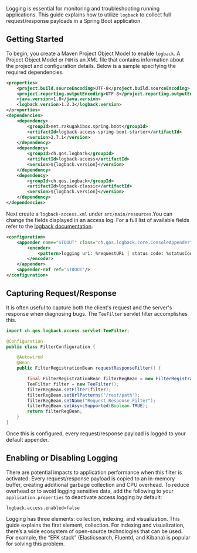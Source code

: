 <!--
date: '2021-01-29'
lastmod: '2021-02-24'
linkTitle: Request/Response Logging
patterns:
- Observability
tags:
- Logging
- Spring Boot
- Observability
- Spring
featured: true
title: How to Log Request & Response in Spring Boot Applications
metaTitle: Spring Boot Log Request & Response Guide
weight: 2
oldPath: "/content/guides/spring/request-response-logging.md"
aliases:
- "/guides/spring/request-response-logging"
description: Discover the importance of request and response logging in modern application development. Our guide covers best practices and tools.
faqs:
  faq:
  - question: How do log requests and responses in Spring Boot work?
    answer: Log requests and responses in a Spring Boot application work by utilizing
      logback to collect full payloads,  an essential part of monitoring and troubleshooting
      running applications.
  - question: How do you get Spring Boot logs?
    answer: Spring Boot logs can be obtained by creating a Maven Project Object Model
      and enabling logback.
  - question: What logging does Spring Boot use?
    answer: Spring Boot utilizes Apache Commons for internal logging and is also configured
      to support Logback, Log4j2, and Java Util Logging for console and file logging.
  - question: How do you manage logs in Spring Boot microservices
    answer: Logs in Spring Boot can be managed by enabling logback in a POM, containing
      configuration details and other vital information about the project. Additionally,
      [Prometheus](https://tanzu.vmware.com/developer/guides/spring/spring-prometheus/)
      and Grafana can also be utilized when trying to visualize data and metrics.
  - question: How do you capture both requests and responses when diagnosing bugs
      in a Spring Boot application?
    answer: Capturing client's requests and server's response when diagnosing bugs
      can be accomplished with the TeeFilter servlet.
  - question: How do you avoid logging sensitive data in Spring Boot?
    answer: Enabling or disabling access logging can help users avoid logging sensitive
      data in Spring Boot.
level1: Managing and Operating Applications
level2: Metrics, Tracing, and Monitoring
-->

Logging is essential for monitoring and troubleshooting running applications. This guide explains how to utilize `logback` to collect full request/response payloads in a Spring Boot application.

## Getting Started

To begin, you create a Maven Project Object Model to enable `logback`. A Project Object Model or `POM` is an XML file that contains information about the project and configuration details. Below is a sample specifying the required dependencies.

```xml
<properties>
    <project.build.sourceEncoding>UTF-8</project.build.sourceEncoding>
    <project.reporting.outputEncoding>UTF-8</project.reporting.outputEncoding>
    <java.version>1.8</java.version>
    <logback.version>1.2.3</logback.version>
</properties>
<dependencies>
    <dependency>
        <groupId>net.rakugakibox.spring.boot</groupId>
        <artifactId>logback-access-spring-boot-starter</artifactId>
        <version>2.7.1</version>
    </dependency>
    <dependency>
        <groupId>ch.qos.logback</groupId>
        <artifactId>logback-access</artifactId>
        <version>${logback.version}</version>
    </dependency>
    <dependency>
        <groupId>ch.qos.logback</groupId>
        <artifactId>logback-classic</artifactId>
        <version>${logback.version}</version>
    </dependency>
</dependencies>
```

Next create a `logback-access.xml` under `src/main/resources`.You can change the fields displayed in an access log. For a full list of available fields refer to the [logback documentation](http://logback.qos.ch/access.html).

```xml
<configuration>
	<appender name="STDOUT" class="ch.qos.logback.core.ConsoleAppender">
    	<encoder>
        	<pattern>logging uri: %requestURL | status code: %statusCode | bytes: %bytesSent | elapsed time: %elapsedTime | request-log: %magenta(%requestContent) | response-log: %cyan(%responseContent)</pattern>
    	</encoder>
	</appender>
	<appender-ref ref="STDOUT"/>
</configuration>
```

## Capturing Request/Response

It is often useful to capture both the client's request and the server's response when diagnosing bugs. The `TeeFilter` servlet filter accomplishes this.

```java
import ch.qos.logback.access.servlet.TeeFilter;

@Configuration
public class FilterConfiguration {

	@Autowired
	@Bean
	public FilterRegistrationBean requestResponseFilter() {

    	final FilterRegistrationBean filterRegBean = new FilterRegistrationBean();
    	TeeFilter filter = new TeeFilter();
    	filterRegBean.setFilter(filter);
    	filterRegBean.setUrlPatterns("/rest/path");
    	filterRegBean.setName("Request Response Filter");
    	filterRegBean.setAsyncSupported(Boolean.TRUE);
    	return filterRegBean;
	}
}
```

Once this is configured, every request/response payload is logged to your default appender.

## Enabling or Disabling Logging

There are potential impacts to application performance when this filter is activated. Every request/response payload is copied to an in-memory buffer, creating additional garbage collection and CPU overhead. To reduce overhead or to avoid logging sensitive data, add the following to your `application.properties` to deactivate access logging by default:

`logback.access.enabled=false`

Logging has three elements: collection, indexing, and visualization. This guide explains the first element, collection. For indexing and visualization, there’s a wide ecosystem of open-source technologies that can be used. For example, the “EFK stack” (Elasticsearch, Fluentd, and Kibana) is popular for solving this problem.
